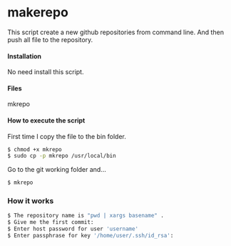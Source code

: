 # makerepo

This script create a new github repositories from command line.
And then push all file to the repository.

#### Installation

No need install this script.

#### Files

mkrepo

#### How to execute the script

First time I copy the file to the bin folder. 
```sh
$ chmod +x mkrepo
$ sudo cp -p mkrepo /usr/local/bin
```
Go to the git working folder and...
```sh
$ mkrepo
```

### How it works
```sh
$ The repository name is "pwd | xargs basename" . 
$ Give me the first commit: 
$ Enter host password for user 'username'
$ Enter passphrase for key '/home/user/.ssh/id_rsa':
```
